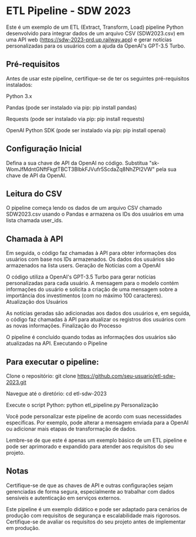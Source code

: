 # ETL Pipeline - SDW 2023
Este é um exemplo de um ETL (Extract, Transform, Load) pipeline Python desenvolvido para integrar dados de um arquivo CSV (SDW2023.csv) em uma API web (https://sdw-2023-prd.up.railway.app) e gerar notícias personalizadas para os usuários com a ajuda da OpenAI's GPT-3.5 Turbo.

## Pré-requisitos
Antes de usar este pipeline, certifique-se de ter os seguintes pré-requisitos instalados:

Python 3.x

Pandas (pode ser instalado via pip: pip install pandas)

Requests (pode ser instalado via pip: pip install requests)

OpenAI Python SDK (pode ser instalado via pip: pip install openai)

## Configuração Inicial

Defina a sua chave de API da OpenAI no código. Substitua "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" pela sua chave de API da OpenAI.

## Leitura do CSV

O pipeline começa lendo os dados de um arquivo CSV chamado SDW2023.csv usando o Pandas e armazena os IDs dos usuários em uma lista chamada user_ids.

## Chamada à API

Em seguida, o código faz chamadas à API para obter informações dos usuários com base nos IDs armazenados. Os dados dos usuários são armazenados na lista users.
Geração de Notícias com a OpenAI

O código utiliza a OpenAI's GPT-3.5 Turbo para gerar notícias personalizadas para cada usuário. A mensagem para o modelo contém informações do usuário e solicita a criação de uma mensagem sobre a importância dos investimentos (com no máximo 100 caracteres).
Atualização dos Usuários

As notícias geradas são adicionadas aos dados dos usuários e, em seguida, o código faz chamadas à API para atualizar os registros dos usuários com as novas informações.
Finalização do Processo

O pipeline é concluído quando todas as informações dos usuários são atualizadas na API.
Executando o Pipeline

## Para executar o pipeline:

Clone o repositório: git clone https://github.com/seu-usuario/etl-sdw-2023.git

Navegue até o diretório: cd etl-sdw-2023

Execute o script Python: python etl_pipeline.py
Personalização

Você pode personalizar este pipeline de acordo com suas necessidades específicas. Por exemplo, pode alterar a mensagem enviada para a OpenAI ou adicionar mais etapas de transformação de dados.

Lembre-se de que este é apenas um exemplo básico de um ETL pipeline e pode ser aprimorado e expandido para atender aos requisitos do seu projeto.

## Notas
Certifique-se de que as chaves de API e outras configurações sejam gerenciadas de forma segura, especialmente ao trabalhar com dados sensíveis e autenticação em serviços externos.

Este pipeline é um exemplo didático e pode ser adaptado para cenários de produção com requisitos de segurança e escalabilidade mais rigorosos. Certifique-se de avaliar os requisitos do seu projeto antes de implementar em produção.